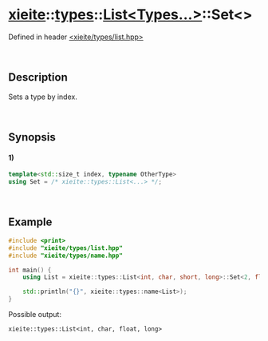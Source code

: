 # [xieite](../../../../../xieite.md)\:\:[types](../../../../../types.md)\:\:[List<Types...>](../../../list.md)\:\:Set\<\>
Defined in header [<xieite/types/list.hpp>](../../../../../../include/xieite/types/list.hpp)

&nbsp;

## Description
Sets a type by index.

&nbsp;

## Synopsis
#### 1)
```cpp
template<std::size_t index, typename OtherType>
using Set = /* xieite::types::List<...> */;
```

&nbsp;

## Example
```cpp
#include <print>
#include "xieite/types/list.hpp"
#include "xieite/types/name.hpp"

int main() {
    using List = xieite::types::List<int, char, short, long>::Set<2, float>;

    std::println("{}", xieite::types::name<List>);
}
```
Possible output:
```
xieite::types::List<int, char, float, long>
```
